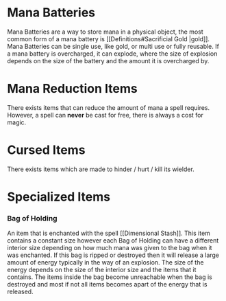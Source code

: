 # Mana Batteries 
Mana Batteries are a way to store mana in a physical object, the most common form of a mana battery is [[Definitions#Sacrificial Gold |gold]]. Mana Batteries can be single use, like gold, or multi  use or fully reusable. If a mana battery is overcharged, it can explode, where the size of explosion depends on the size of the battery and the amount it is overcharged by.

# Mana Reduction Items
There exists items that can reduce the amount of mana a spell requires. However, a spell can **never** be cast for free, there is always a cost for magic.

# Cursed Items

There exists items which are made to hinder / hurt / kill its wielder.  

# Specialized Items
### Bag of Holding
An item that is enchanted with the spell [[Dimensional Stash]]. This item contains a constant size however each Bag of Holding can have a different interior size depending on how much mana was given to the bag when it was enchanted. If this bag is ripped or destroyed then it will release a large amount of energy typically in the way of an explosion. The size of the energy depends on the size of the interior size and the items that it contains. The items inside the bag become unreachable when the bag is destroyed and most if not all items becomes apart of the energy that is released.
